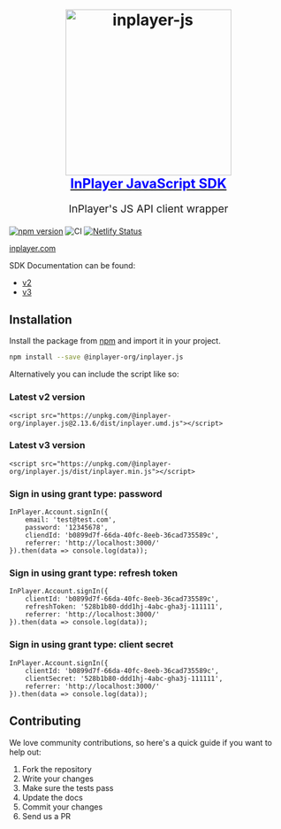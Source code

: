 <h1 align="center">
  <a target="_blank" href="https://inplayer-org.github.io/inplayer.js/">
    <img src="https://assets.inplayer.com/images/inplayer-256.png" alt="inplayer-js" title="InPlayer JS SDK" width="300">
    <br />
    <span style="font-size: 1.5rem; color: blue">InPlayer JavaScript SDK</span>
  </a>
</h1>
<p align="center" style="font-size: 1.2rem;">InPlayer's JS API client wrapper</p>

[![npm version](https://img.shields.io/npm/v/@inplayer-org/inplayer.js.svg)](https://www.npmjs.com/package/@inplayer-org/inplayer.js)
![CI](https://github.com/inplayer-org/inplayer.js/workflows/CI/badge.svg)
[![Netlify Status](https://api.netlify.com/api/v1/badges/a6f99b76-a75a-48d4-ab3e-d0ad387cbc41/deploy-status)](https://app.netlify.com/sites/inplayer-js/deploys)

[inplayer.com](https://inplayer.com)

SDK Documentation can be found:

- [v2](https://inplayer-org.github.io/inplayer.js/)
- [v3](https://inplayer-js.netlify.app/)

## Installation

Install the package from [npm](https://www.npmjs.com/package/@inplayer-org/inplayer.js) and import it in your project.

```bash
npm install --save @inplayer-org/inplayer.js
```

Alternatively you can include the script like so:

### Latest v2 version

```
<script src="https://unpkg.com/@inplayer-org/inplayer.js@2.13.6/dist/inplayer.umd.js"></script>
```

### Latest v3 version

```
<script src="https://unpkg.com/@inplayer-org/inplayer.js/dist/inplayer.min.js"></script>
```

### Sign in using grant type: password

```
InPlayer.Account.signIn({
    email: 'test@test.com',
    password: '12345678',
    cliendId: 'b0899d7f-66da-40fc-8eeb-36cad735589c',
    referrer: 'http://localhost:3000/'
}).then(data => console.log(data));
```

### Sign in using grant type: refresh token

```
InPlayer.Account.signIn({
    clientId: 'b0899d7f-66da-40fc-8eeb-36cad735589c',
    refreshToken: '528b1b80-ddd1hj-4abc-gha3j-111111',
    referrer: 'http://localhost:3000/'
}).then(data => console.log(data));
```

### Sign in using grant type: client secret

```
InPlayer.Account.signIn({
    clientId: 'b0899d7f-66da-40fc-8eeb-36cad735589c',
    clientSecret: '528b1b80-ddd1hj-4abc-gha3j-111111',
    referrer: 'http://localhost:3000/'
}).then(data => console.log(data));
```

## Contributing

We love community contributions, so here's a quick guide if you want to help out:

1. Fork the repository
2. Write your changes
3. Make sure the tests pass
4. Update the docs
5. Commit your changes
6. Send us a PR
